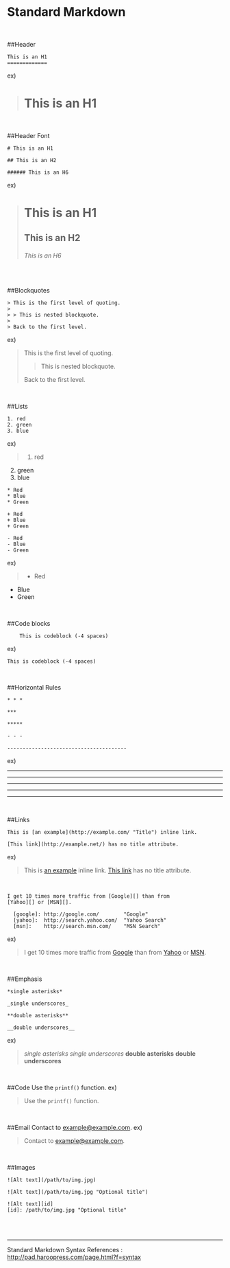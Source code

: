 
Standard Markdown
====

<br>

##Header
~~~~
This is an H1
=============
~~~~
ex)
>This is an H1
>=============

<br>

##Header Font
~~~~
# This is an H1

## This is an H2

###### This is an H6
~~~~
ex)
># This is an H1
>## This is an H2
>###### This is an H6

<br>

##Blockquotes
~~~~
> This is the first level of quoting.
>
> > This is nested blockquote.
>
> Back to the first level.
~~~~
ex)
> This is the first level of quoting.
>
> > This is nested blockquote.
>
> Back to the first level.

<br>

##Lists

~~~~
1. red
2. green
3. blue
~~~~
ex)
> 1. red
2. green
3. blue

~~~~
* Red
* Blue
* Green
~~~~

~~~~
+ Red
+ Blue
+ Green
~~~~

~~~~
- Red
- Blue
- Green
~~~~
ex)
> * Red
* Blue
* Green

<br>

##Code blocks
~~~~
    This is codeblock (-4 spaces)
~~~~
ex)

    This is codeblock (-4 spaces)

<br>

##Horizontal Rules
~~~~
* * *

***

*****

- - -

---------------------------------------
~~~~

ex)
* * *
***
*****
- - - -
---------------------------------------

<br>

##Links
~~~~
This is [an example](http://example.com/ "Title") inline link.

[This link](http://example.net/) has no title attribute.
~~~~

ex)
>This is [an example](http://example.com/ "Title") inline link.
[This link](http://example.net/) has no title attribute.
<br>

~~~~
I get 10 times more traffic from [Google][] than from
[Yahoo][] or [MSN][].

  [google]: http://google.com/        "Google"
  [yahoo]:  http://search.yahoo.com/  "Yahoo Search"
  [msn]:    http://search.msn.com/    "MSN Search"
~~~~
ex)
>I get 10 times more traffic from [Google][] than from
[Yahoo][] or [MSN][].

  [google]: http://google.com/        "Google"
  [yahoo]:  http://search.yahoo.com/  "Yahoo Search"
  [msn]:    http://search.msn.com/    "MSN Search"

<br>

##Emphasis
~~~~
*single asterisks*

_single underscores_

**double asterisks**

__double underscores__
~~~~
ex)
>*single asterisks*
_single underscores_
**double asterisks**
__double underscores__

<br>

##Code
     Use the `printf()` function.
ex)
>Use the `printf()` function.

<br>

##Email
    Contact to <example@example.com>.
ex)
>Contact to <example@example.com>.

<br>

##Images
~~~~
![Alt text](/path/to/img.jpg)

![Alt text](/path/to/img.jpg "Optional title")

![Alt text][id]
[id]: /path/to/img.jpg "Optional title"
~~~~

<br><br>
* * *
Standard Markdown Syntax References : http://pad.haroopress.com/page.html?f=syntax
